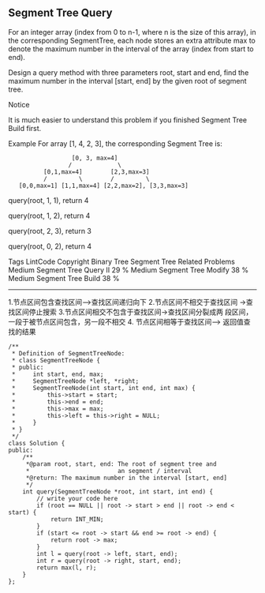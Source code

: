 ## Segment Tree Query  ##

For an integer array (index from 0 to n-1, where n is the size of this array), in the corresponding SegmentTree, each node stores an extra attribute max to denote the maximum number in the interval of the array (index from start to end).

Design a query method with three parameters root, start and end, find the maximum number in the interval [start, end] by the given root of segment tree.

 Notice

It is much easier to understand this problem if you finished Segment Tree Build first.

Example
For array [1, 4, 2, 3], the corresponding Segment Tree is:

	                  [0, 3, max=4]
	                 /             \
	          [0,1,max=4]        [2,3,max=3]
	          /         \        /         \
	   [0,0,max=1] [1,1,max=4] [2,2,max=2], [3,3,max=3]
query(root, 1, 1), return 4

query(root, 1, 2), return 4

query(root, 2, 3), return 3

query(root, 0, 2), return 4

Tags 
LintCode Copyright Binary Tree Segment Tree
Related Problems 
Medium Segment Tree Query II 29 %
Medium Segment Tree Modify 38 %
Medium Segment Tree Build 38 %

----------

1.节点区间包含查找区间—>查找区间递归向下
2.节点区间不相交于查找区间 ->查找区间停止搜索
3.节点区间相交不包含于查找区间->查找区间分裂成两
段区间，一段于被节点区间包含，另一段不相交
4. 节点区间相等于查找区间—> 返回值查找的结果

	/**
	 * Definition of SegmentTreeNode:
	 * class SegmentTreeNode {
	 * public:
	 *     int start, end, max;
	 *     SegmentTreeNode *left, *right;
	 *     SegmentTreeNode(int start, int end, int max) {
	 *         this->start = start;
	 *         this->end = end;
	 *         this->max = max;
	 *         this->left = this->right = NULL;
	 *     }
	 * }
	 */
	class Solution {
	public:
	    /**
	     *@param root, start, end: The root of segment tree and 
	     *                         an segment / interval
	     *@return: The maximum number in the interval [start, end]
	     */
	    int query(SegmentTreeNode *root, int start, int end) {
	        // write your code here
	        if (root == NULL || root -> start > end || root -> end < start) {
	            return INT_MIN;
	        }
	        if (start <= root -> start && end >= root -> end) {
	            return root -> max;
	        }
	        int l = query(root -> left, start, end);
	        int r = query(root -> right, start, end);
	        return max(l, r);
	    }
	};